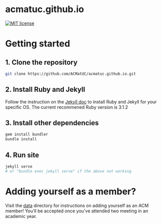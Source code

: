 # acmatuc.github.io

[![MIT license](http://img.shields.io/badge/license-MIT-brightgreen.svg)](http://opensource.org/licenses/MIT)

# Getting started

## 1. Clone the repository

```bash
git clone https://github.com/ACMatUC/acmatuc.github.io.git
```

## 2. Install Ruby and Jekyll

Follow the instruction on the [Jekyll doc](https://jekyllrb.com/docs/installation/) to install Ruby and Jekyll for your specific OS. The current recommened Ruby version is 3.1.2

## 3. Install other dependencies

```bash
gem install bundler
bundle install
```

## 4. Run site

```bash
jekyll serve
# or "bundle exec jekyll serve" if the above not working
```

# Adding yourself as a member?

Visit the [data](_data/) directory for instructions on adding yourself as an ACM member! You'll be accepted once you've attended two meeting in an academic year.
